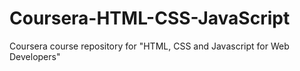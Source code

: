 # Coursera-HTML-CSS-JavaScript
Coursera course repository for "HTML, CSS and Javascript for Web Developers"
